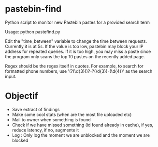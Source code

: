 pastebin-find
=============

Python script to monitor new Pastebin pastes for a provided search term

Usage: python pastefind.py 

Edit the "time_between" variable to change the time between requests. Currently it is at 5s. If the value is too low, pastebin may block your IP address for repeated queries. If it is too high, you may miss a paste since the program only scans the top 10 pastes on the recently added page.

Regex should be the regex itself in quotes. For example, to search for formatted phone numbers, use '\(?(\d{3})\)?-?(\d{3})-(\d{4})' as the search input.

Objectif
========

+ Save extract of findings
+ Make some cool stats (when are the most file uploaded etc)
+ Mail to owner when something is found
+ Check if we have missed something (id found already in cache), if yes, reduce latency, if no, augmente it
+ Log : Only log the moment we are unblocked and the moment we are blocked
